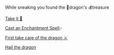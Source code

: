 While sneaking you found the 🐉dragon's 💰treasure

[Take it 🤑](1.md)

[Cast an Enchantment Spell](1-1.md)🎶

[First take care of the dragon ⚔️](2-1C.md)

[Hail the dragon](2-1D.md)